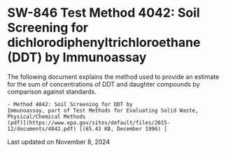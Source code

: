 
# SW-846 Test Method 4042: Soil Screening for dichlorodiphenyltrichloroethane (DDT) by Immunoassay  


The following document explains the method used to provide an estimate
for the sum of concentrations of DDT and daughter compounds by
comparison against standards.

    - Method 4042: Soil Screening for DDT by
    Immunoassay, part of Test Methods for Evaluating Solid Waste,
    Physical/Chemical Methods
    (pdf)](https://www.epa.gov/sites/default/files/2015-12/documents/4042.pdf) [(65.43 KB, December 1996) ] 

Last updated on November 8, 2024

